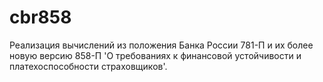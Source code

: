 # cbr858

Реализация вычислений из положения Банка России 781-П и их более новую версию 858-П 'О требованиях к финансовой устойчивости и платехоспособности страховщиков'.


